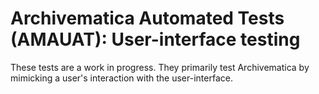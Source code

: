 # Archivematica Automated Tests (AMAUAT): User-interface testing

These tests are a work in progress. They primarily test Archivematica by
mimicking a user's interaction with the user-interface.
